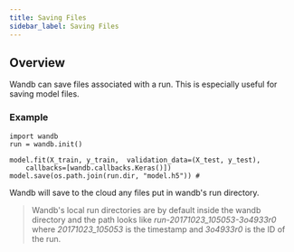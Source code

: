 ```yaml
---
title: Saving Files
sidebar_label: Saving Files
---
```


## Overview

Wandb can save files associated with a run.  This is especially useful for saving model files.

### Example

```python--keras
import wandb
run = wandb.init()

model.fit(X_train, y_train,  validation_data=(X_test, y_test),
    callbacks=[wandb.callbacks.Keras()])
model.save(os.path.join(run.dir, "model.h5")) #
```

Wandb will save to the cloud any files put in wandb's run directory.

> Wandb's local run directories are by default inside the wandb directory and the path looks like 
> _run-20171023_105053-3o4933r0_ where _20171023_105053_ is the timestamp and _3o4933r0_ is 
> the ID of the run.